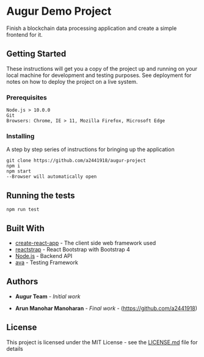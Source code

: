 # Augur Demo Project

Finish a blockchain data processing application and create a simple frontend for it.

## Getting Started

These instructions will get you a copy of the project up and running on your local machine for development and testing purposes. See deployment for notes on how to deploy the project on a live system.

### Prerequisites

```
Node.js > 10.0.0
Git
Browsers: Chrome, IE > 11, Mozilla Firefox, Microsoft Edge
```

### Installing

A step by step series of instructions for bringing up the application


```
git clone https://github.com/a2441918/augur-project
npm i
npm start
--Browser will automatically open
```
## Running the tests

```
npm run test
```

## Built With

* [create-react-app](https://github.com/facebook/create-react-app) - The client side web framework used
* [reactstrap](https://reactstrap.github.io/) - React Bootstrap with Bootstrap 4
* [Node.js](https://nodejs.org/en/) - Backend API
* [ava](https://github.com/avajs/ava) - Testing Framework

## Authors

* **Augur Team** - *Initial work*

* **Arun Manohar Manoharan** - *Final work* - (https://github.com/a2441918)

## License

This project is licensed under the MIT License - see the [LICENSE.md](LICENSE.md) file for details

